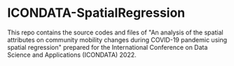 # ICONDATA-SpatialRegression

This repo contains the source codes and files of "An analysis of the spatial attributes on community mobility changes during COVID-19 pandemic using spatial regression" prepared for the International Conference on Data Science and Applications (ICONDATA) 2022.

